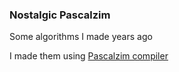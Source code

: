 ### Nostalgic Pascalzim
Some algorithms I made years ago

I made them using [Pascalzim compiler](http://pascalzimbr.blogspot.com/p/blog-page.html)
